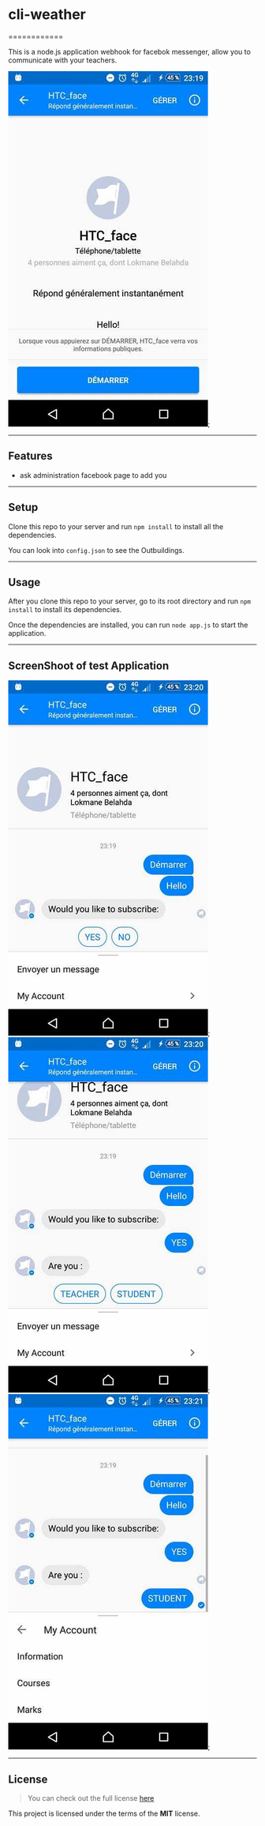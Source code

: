 # cli-weather
============

This is a node.js application webhook for facebok messenger, allow you to communicate with your teachers.

![CLI Preview](imageDemo/start.jpg);

---

## Features
- ask administration facebook page to add you

---

## Setup
Clone this repo to your server and run `npm install` to install all the dependencies.

You can look into `config.json` to see the Outbuildings.

---

## Usage
After you clone this repo to your server, go to its root directory and run `npm install` to install its dependencies.

Once the dependencies are installed, you can run  `node app.js` to start the application.

---

## ScreenShoot of test Application

![CLI Preview](imageDemo/ask_for_subscribe.jpg);
![CLI Preview](imageDemo/ask_for_status.jpg);
![CLI Preview](imageDemo/menu.jpg);


---

## License
>You can check out the full license [here](https://github.com/IgorAntun/node-chat/blob/master/LICENSE)

This project is licensed under the terms of the **MIT** license.
